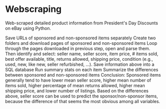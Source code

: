 # Webscraping
Web-scraped detailed product information from President's Day Discounts on eBay using Python. 

Save URLs of sponsored and non-sponsored items separately
Create two folders and download pages of sponsored and non-sponsored items
Loop through the pages downloaded in previous step, open and parse them. Then identify and select: seller name, seller score, item price, # items sold, best offer available, title, returns allowed, shipping price, condition (e.g., used, new, like new, seller refurbished, ...).
Save information above into a SQL database
Run summary stats on each item
Summarize the differences between sponsored and non-sponsored items
Conclusion: Sponsored items generally tend to have lower mean seller score, higher mean number of items sold, higher percentage of mean returns allowed, higher mean shipping price, and lower number of listings. Based on the differences above, seller score can be used to predict the sponsor/non-sponsor items, because the difference of that seems the most obvious among all variables.
